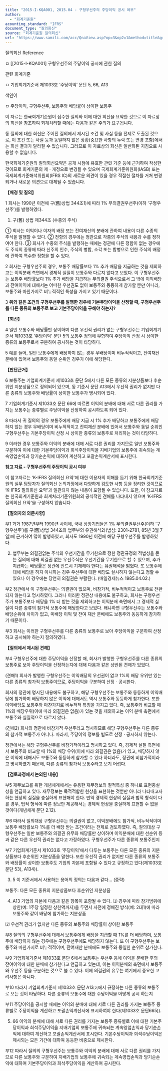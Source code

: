 ```yaml
---
title: "2015-I-KQA001, 2015.04 - 구형우선주의 주당이익 공시 여부"
author:
  - "회계기준원"
acounting_standard: "IFRS"
document_type: "질의회신"
source: "회계기준원 질의회신"
url: "https://www.samili.com/acc/QnaView.asp?op=3&op2=1&method=title&group=2122-15;1&orgcode=0&searchword=&page=10&code=2015%2DI%2DKQA001%3A20150415"
---
```

질의회신 Reference

ㅁ \[\[2015-I-KQA001\] 구형우선주의 주당이익 공시에 관한 질의

관련 회계기준

ㅁ 기업회계기준서 제1033호 ‘주당이익’ 문단 5, 66, A13

색인어

ㅁ 주당이익, 구형우선주, 보통주와 배당률이 상이한 보통주

  

이 자료는 한국회계기준원이 접수한 질의와 이에 대한 회신을 요약한 것으로 이 자료상의 회신을 참조하여 회계처리할 때에는 다음과 같은 주의가 요구됩니다.

동 질의에 대한 회신은 주어진 질의에서 제시된 조건 및 사실 등을 전제로 도출된 것으로, 이 조건 또는 사실 등과 동일하지 않은 상황(중요한 사항의 누락 또는 변경 포함)에서는 회신 결과가 달라질 수 있습니다. 그러므로 이 자료상의 회신은 일반화된 지침으로 사용할 수 없습니다.

한국회계기준원의 질의회신요약은 공개 시점에 유효한 관련 기준 등에 근거하여 작성한 것이므로 회계기준의 제ㆍ개정으로 변경될 수 있으며 국제회계기준위원회(IASB) 또는 국제회계기준해석위원회(IFRS IC)의 새로운 의견이 있을 경우 적절한 절차를 거쳐 변경되거나 새로운 의견으로 대체될 수 있습니다.

  
  

**【배경 및 질의】**

  

1 회사는 1990년 이전에 구(舊)상법 344조1)에 따라 1% 무의결권우선주(이하 ‘구형우선주’)를 발행하였다.

1) 구(舊) 상법 제344조 (수종의 주식)

① 회사는 이익이나 이자의 배당 또는 잔여재산의 분배에 관하여 내용이 다른 수종의 주식을 발행할 수 있다. ② 전항의 경우에는 정관으로 각종의 주식의 내용과 수를 정하여야 한다. ③ 회사가 수종의 주식을 발행하는 때에는 정관에 다른 정함이 없는 경우에도 주식의 종류에 따라 신주의 인수, 주식의 병합, 소각 또는 합병으로 인한 주식의 배정에 관하여 특수한 정함을 할 수 있다.

  

2 회사는 구형우선주의 경우, 보통주 배당률보다 1% 추가 배당을 지급하는 것을 제외하고는 이익분배 측면에서 경제적 실질이 보통주와 다르지 않다고 보았다. 이 구형우선주는 보통주 배당률보다 1% 추가 배당을 지급하는 무의결권 주식으로서 그 밖에 이익배당과 잔여이익에 대해서는 어떠한 우선권도 없이 보통주와 동등하게 참가할 뿐만 아니라, 보통주와 마찬가지로 비누적적인 특성을 가지고 있기 때문이다.

  

3 **위와 같은 조건의 구형우선주를 발행한 경우에 기본주당이익을 산정할 때, 구형우선주를 다른 종류의 보통주로 보고 기본주당이익을 구해야 하는지?**

  
  

**【회신】**

  

4 일반 보통주와 배당률만 상이하며 다른 우선적 권리가 없는 구형우선주는 기업회계기준서 제1033호 ‘주당이익’ 문단 5의 보통주 정의에 부합하여 주당이익 산정 시 상이한 종류의 보통주로서 구분하여 공시하는 것이 타당하다.

  

5 예를 들어, 일반 보통주에게 배당하지 않는 경우 무배당이며 비누적적이고, 잔여재산 분배에 있어서 보통주와 동일 순위인 경우가 이에 해당한다.

  
  

**【판단근거】**

  

6 보통주는 기업회계기준서 제1033호 문단 5에서 다른 모든 종류의 지분상품보다 후순위인 지분상품으로 정의되어 있으며, 동 기준서 문단 A13에서 우선적 권리가 없지만 다른 종류의 보통주와 배당률이 상이한 보통주가 명시되어 있다.

  

7 기업회계기준서 제1033호 문단 66에 따르면 이익의 분배에 대해 서로 다른 권리를 가지는 보통주는 종류별로 주당이익을 산정하여 공시하도록 되어 있다.

  

8 따라서 귀 질의의 경우 보통주에게 배당 지급 시 1% 추가 배당하고 보통주에게 배당하지 않는 경우 무배당이며 비누적적이고 잔여재산 분배에 있어서 보통주와 동일 순위인 구형우선주는 기본주당이익 산정 시 상이한 종류의 보통주로 처리하는 것이 타당하다.

  

9 이러한 경우 보통주와 이익의 분배에 대해 서로 다른 권리를 가지므로 일반 보통주와 구분하여 이에 대한 기본주당이익과 희석주당이익을 지배기업의 보통주에 귀속되는 계속영업손익과 당기순손익에 대하여 계산하고 포괄손익계산서에 표시한다.  

**참고 자료 - 구형우선주의 주당이익 공시 여부**

이 참고자료는 ‘K-IFRS 질의회신 요약'에 대한 이용자의 이해를 돕기 위해 한국회계기준원의 실무 담당자가 질의회신 논의과정에서 다양하게 검토한 사항 등을 정리한 것이므로 ‘K-IFRS 질의회신 요약'과 일관되지 않는 내용이 포함될 수 있습니다. 또한, 이 참고자료는 한국회계기준원과 회계처리기준위원회의 공식적인 견해를 나타내지 않으며 ‘K-IFRS 질의회신 요약'을 구성하지 않습니다.

  

**【질의자의 의문사항】**

  

부1 과거 1987년부터 1990년 사이에, 국내 상장기업들은 1% 무의결권우선주(이하 ‘구형우선주’)를 구(舊)상법 344조와 법무부의 유권해석2)(법심: 2301-2781, 85년 3월 7일)에 근거하여 많이 발행하였고, 회사도 1990년 이전에 해당 구형우선주를 발행하였다.

2) 법무부는 의결권없는 주식의 우선기간을 무기한으로 정한 정관규정의 적법성을 묻는 질의에 대해 의결권 없는 우선주식은 우선기간을 무기한으로 할 수 있으며, 추가 지급하는 배당률은 정관에 반드시 기재해야 한다는 유권해석을 밝혔다. 또 보통주에 대해 배당을 하지 아니하는 경우 우선주에 대한 배당도 실시하지 않는다고 정할 수 있으나 이 경우에는 당연히 의결권은 부활된다. (매일경제뉴스 1985.04.02.)

  

부2 정관에서 이 구형우선주는 의결권이 없으며, 비참가적, 비누적적이고 보통주로 전환되지 않는다고 명시하였다. 그러나 이러한 정관상 내용에도 불구하고, 회사는 구형우선주가 보통주보다 배당을 1% 더 받는 것을 제외하고는 이익분배 측면에서 그 경제적 실질이 다른 종류의 참가적 보통주에 해당한다고 보았다. 왜냐하면 구형우선주는 보통주와 배당순위에 차이가 없고, 미배당 이익 및 잔여 재산 분배에도 보통주와 동등하게 참가하기 때문이다.

  

부3 회사는 이러한 구형우선주를 다른 종류의 보통주로 보아 주당이익을 구분하여 산정하고 공시해야 하는지 질의하였다.

  

**【질의에서 제시된 견해】**

  

부4 구형우선주에 대한 주당이익을 산정할 때, 회사가 발행한 구형우선주를 다른 종류의 보통주로 보아 주당이익을 산정하는지에 대해 다음과 같은 상반된 견해가 있었다.

  

(견해1) 회사가 발행한 구형우선주는 이익배당의 우선권이 없고 1%의 배당 우위만 있는 다른 종류의 참가적 보통주이므로, 주당이익을 구분하여 산정ㆍ공시한다.

회사의 정관에 명시된 내용에도 불구하고, 해당 구형우선주는 보통주와 동등하게 이익배당에 참가하며 배당하지 않은 이익에 대해서도 역시 보통주와 동등하게 참가한다. 또한 이익배당도 보통주와 마찬가지로 비누적적 특징을 가지고 있다. 즉, 보통주와 비교할 때 1%의 배당우위(이에 따라 의결권은 없음)가 있는 것을 제외하고는 이익 분배 측면에서 보통주와 실질적으로 다르지 않다.

(견해2) 회사의 정관에 비참가적 우선주라고 명시하므로 해당 구형우선주는 다른 종류의 참가적 보통주가 아니다. 따라서, 주당이익 정보를 별도로 산정ㆍ공시하지 않는다.

정관에서는 해당 구형우선주를 비참가적이라고 명시하고 있다. 즉, 경제적 실질 측면에서 보통주와 비교할 때 1%의 배당 우위(이에 따라 의결권은 없음)가 있고, 배당하지 않은 이익에 대해서도 보통주와 동등하게 참가할 수 있다 하더라도, 정관에 비참가적이라고 명시하였기 때문에, 다른 종류의 참가적 보통주라고 보기 어렵다.

  

**【검토과정에서 논의된 내용】**

  

부5 재무보고를 위한 개념체계에서는 유용한 재무정보의 질적특성 중 하나로 표현충실성을 언급하고 있다. 재무정보는 목적적합한 현상을 표현하는 것뿐만 아니라 나타내고자 하는 현상의 실질을 충실하게 표현해야 한다. 만약 경제적 현상의 실질과 법적 형식이 다를 경우, 법적 형식에 따른 정보만 제공해서는 경제적 현상을 충실하게 표현할 수 없을 것이다(개념체계 문단 2.12).

  

부6 따라서 질의대상 구형우선주는 의결권이 없고, 이익분배에도 참가적, 비누적적이며 보통주 배당률보다 1%를 더 배당 받는 조건이라는 전제로 검토하였다. 즉, 질의대상 구형우선주는 일반 보통주와 의결권 유무와 배당률만 상이하며 이익분배에 대한 선순위 등과 같은 다른 우선적 권리는 없다고 가정하였다. 구형우선주가 다른 종류의 보통주인지

  

부7 기업회계기준서 제1033호 ‘주당이익’에서 다루는 보통주는 다른 모든 종류의 지분상품보다 후순위인 지분상품을 말한다. 또한 우선적 권리가 없지만 다른 종류의 보통주와 배당률이 상이한 보통주도 기업의 자본에 포함될 수 있다고 규정하고 있다(제1033호 문단 53), A134)).

3) 5 이 기준서에서 사용하는 용어의 정의는 다음과 같다... (중략)

보통주: 다른 모든 종류의 지분상품보다 후순위인 지분상품

4) A13 기업의 자본에 다음과 같은 항목이 포함될 수 있다. ⑴ 경우에 따라 참가범위에 상한(예: 1주당 일정한 상한액까지)을 두면서 사전에 정해진 방식(예: 2대1)에 따라 보통주와 같이 배당에 참가하는 지분상품

⑵ 우선적 권리가 없지만 다른 종류의 보통주와 배당률이 상이한 보통주

  

부8 질의의 구형우선주에 대해서 보통주에게 배당을 지급할 때 1%를 더 배당하며, 보통주에 배당하지 않는 경우에는 구형우선주에도 배당하지 않는다. 또 이 구형우선주는 보통주와 마찬가지로 비누적적이며, 잔여재산 분배에도 보통주와 동일한 순위로 참가한다.

  

부9 기업회계기준서 제1033호 문단 6에서 보통주는 우선주 등에 이익을 분배한 후의 잔여이익에 대한 분배에 참가한다고 언급하고 있는데, 이는 이익분배의 측면에서 보통주와 우선주 등을 구분하는 것으로 볼 수 있다. 이에 의결권의 유무는 여기에서 중요한 고려사항은 아니다.

  

부10 따라서 기업회계기준서 제1033호 문단 A13⑵에서 규정하는 다른 종류의 보통주로 보는 것이 타당하다. 다른 종류의 보통주에 대한 주당이익을 어떻게 공시 하는지

  

부11 주당이익을 공시할 때에는 이익의 분배에 대해 서로 다른 권리를 가지는 보통주 종류별로 주당이익을 계산하고 포괄손익계산서에 표시하여야 한다(제1033호 문단665)).

5) 66 이익의 분배에 대해 서로 다른 권리를 가지는 보통주 종류별로 이에 대한 기본주당이익과 희석주당이익을 지배기업의 보통주에 귀속되는 계속영업손익과 당기순손익에 대하여 계산하고 포괄손익계산서에 표시한다. 기본주당이익과 희석주당이익은 제시되는 모든 기간에 대하여 동등한 비중으로 제시한다.

  

부12 따라서 질의의 구형우선주는 보통주와 이익의 분배에 대해 서로 다른 권리를 가지므로 다른 보통주와 구분하여 지배기업의 보통주에 귀속되는 계속영업손익과 당기순손익에 대하여 기본주당이익과 희석주당이익을 계산하여 공시한다.
